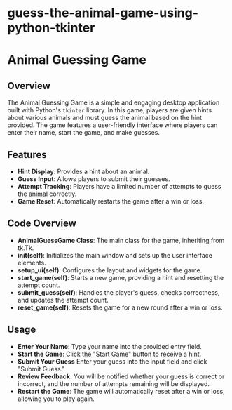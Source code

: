 # guess-the-animal-game-using-python-tkinter
# Animal Guessing Game

## Overview

The Animal Guessing Game is a simple and engaging desktop application built with Python's `tkinter` library. In this game, players are given hints about various animals and must guess the animal based on the hint provided. The game features a user-friendly interface where players can enter their name, start the game, and make guesses.

## Features

- **Hint Display**: Provides a hint about an animal.
- **Guess Input**: Allows players to submit their guesses.
- **Attempt Tracking**: Players have a limited number of attempts to guess the animal correctly.
- **Game Reset**: Automatically restarts the game after a win or loss.
## Code Overview
- **AnimalGuessGame Class**: The main class for the game, inheriting from tk.Tk.
- **__init__(self)**: Initializes the main window and sets up the user interface elements.
- **setup_ui(self)**: Configures the layout and widgets for the game.
- **start_game(self)**: Starts a new game, providing a hint and resetting the attempt count.
- **submit_guess(self)**: Handles the player's guess, checks correctness, and updates the attempt count.
- **reset_game(self)**: Resets the game for a new round after a win or loss.
## Usage
- **Enter Your Name**: Type your name into the provided entry field.
- **Start the Game**: Click the "Start Game" button to receive a hint.
- **Submit Your Guess** Enter your guess into the input field and click "Submit Guess."
- **Review Feedback**: You will be notified whether your guess is correct or incorrect, and the number of attempts remaining will be displayed.
- **Restart the Game**: The game will automatically reset after a win or loss, allowing you to play again.
